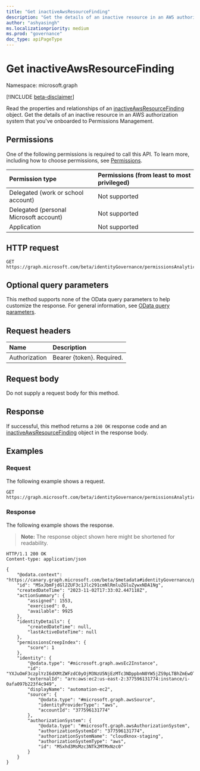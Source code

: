 ```yaml
---
title: "Get inactiveAwsResourceFinding"
description: "Get the details of an inactive resource in an AWS authorization system that you've onboarded to Permissions Management."
author: "ashyasingh"
ms.localizationpriority: medium
ms.prod: "governance"
doc_type: apiPageType
---
```


# Get inactiveAwsResourceFinding
Namespace: microsoft.graph

[!INCLUDE [beta-disclaimer](../../includes/beta-disclaimer.md)]

Read the properties and relationships of an [inactiveAwsResourceFinding](../resources/inactiveawsresourcefinding.md) object. Get the details of an inactive resource in an AWS authorization system that you've onboarded to Permissions Management.

## Permissions
One of the following permissions is required to call this API. To learn more, including how to choose permissions, see [Permissions](/graph/permissions-reference).

|Permission type|Permissions (from least to most privileged)|
|:---|:---|
|Delegated (work or school account)|Not supported|
|Delegated (personal Microsoft account)|Not supported|
|Application|Not supported|

## HTTP request

<!-- {
  "blockType": "ignored"
}
-->
``` http
GET https://graph.microsoft.com/beta/identityGovernance/permissionsAnalytics/aws/findings('id')/graph.inactiveAwsResourceFinding
```

## Optional query parameters
This method supports none of the OData query parameters to help customize the response. For general information, see [OData query parameters](/graph/query-parameters).

## Request headers
|Name|Description|
|:---|:---|
|Authorization|Bearer {token}. Required.|

## Request body
Do not supply a request body for this method.

## Response

If successful, this method returns a `200 OK` response code and an [inactiveAwsResourceFinding](../resources/inactiveawsresourcefinding.md) object in the response body.

## Examples

### Request
The following example shows a request.
<!-- {
  "blockType": "request",
  "name": "get_inactiveawsresourcefinding"
}
-->
``` http
GET https://graph.microsoft.com/beta/identityGovernance/permissionsAnalytics/aws('MSxJbmFjdGl2ZUF3c1Jlc291cmNlRmluZGluZywxNDA1Ng')/findings/graph.inactiveAwsResourceFinding
```


### Response
The following example shows the response.
>**Note:** The response object shown here might be shortened for readability.
<!-- {
  "blockType": "response",
  "truncated": true,
  "@odata.type": "microsoft.graph.inactiveAwsResourceFinding"
}
-->
``` http
HTTP/1.1 200 OK
Content-type: application/json

{
    "@odata.context": "https://canary.graph.microsoft.com/beta/$metadata#identityGovernance/permissionsAnalytics/aws/findings/microsoft.graph.inactiveAwsResourceFinding/$entity",
    "id": "MSxJbmFjdGl2ZUF3c1Jlc291cmNlRmluZGluZywxNDA1Ng",
    "createdDateTime": "2023-11-02T17:33:02.447118Z",
    "actionSummary": {
        "assigned": 1553,
        "exercised": 0,
        "available": 9925
    },
    "identityDetails": {
        "createdDateTime": null,
        "lastActiveDateTime": null
    },
    "permissionsCreepIndex": {
        "score": 1
    },
    "identity": {
        "@odata.type": "#microsoft.graph.awsEc2Instance",
        "id": "YXJuOmF3czplYzI6dXMtZWFzdC0yOjM3NzU5NjEzMTc3NDppbnN0YW5jZS9pLTBhZmEwOTdiMjIzZjRjOTQ5",
        "externalId": "arn:aws:ec2:us-east-2:377596131774:instance/i-0afa097b223f4c949",
        "displayName": "automation-ec2",
        "source": {
            "@odata.type": "#microsoft.graph.awsSource",
            "identityProviderType": "aws",
            "accountId": "377596131774"
        },
        "authorizationSystem": {
            "@odata.type": "#microsoft.graph.awsAuthorizationSystem",
            "authorizationSystemId": "377596131774",
            "authorizationSystemName": "cloudknox-staging",
            "authorizationSystemType": "aws",
            "id": "MSxhd3MsMzc3NTk2MTMxNzc0"
        }
    }
}
```

